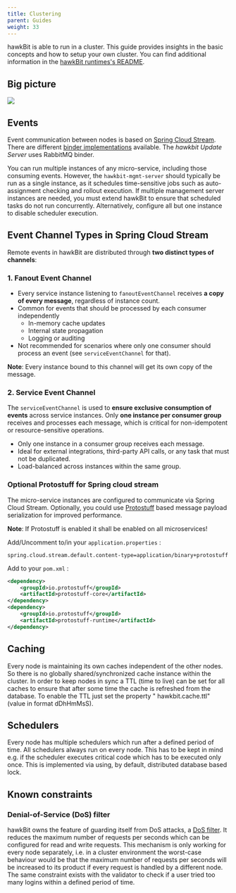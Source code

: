 ```yaml
---
title: Clustering
parent: Guides
weight: 33
---
```


hawkBit is able to run in a cluster. This guide provides insights in the basic concepts and how to
setup your own cluster. You can find additional information in
the [hawkBit runtimes's README](https://github.com/eclipse-hawkbit/hawkbit/blob/master/hawkbit-monolith/hawkbit-update-server/README.md).
<!--more-->

## Big picture

![](../../images/overall_cluster.png)

## Events

Event communication between nodes is based on  [Spring Cloud Stream](http://docs.spring.io/spring-cloud-stream/docs/current/reference/htmlsingle/). 
There are different [binder implementations](http://docs.spring.io/spring-cloud-stream/docs/current/reference/htmlsingle/#_binders)
available. The _hawkbit Update Server_ uses RabbitMQ binder.

You can run multiple instances of any micro-service, including those consuming events.
However, the `hawkbit-mgmt-server` should typically be run as a single instance, as it schedules time-sensitive jobs such as auto-assignment checking and rollout execution.
If multiple management server instances are needed, you must extend hawkBit to ensure that scheduled tasks do not run concurrently.
Alternatively, configure all but one instance to disable scheduler execution.

## Event Channel Types in Spring Cloud Stream

Remote events in hawkBit are distributed through **two distinct types of channels**:

### 1. Fanout Event Channel

- Every service instance listening to `fanoutEventChannel` receives **a copy of every message**, regardless of instance count.
- Common for events that should be processed by each consumer independently
    - In-memory cache updates
    - Internal state propagation
    - Logging or auditing
- Not recommended for scenarios where only one consumer should process an event (see `serviceEventChannel` for that).

**Note**: Every instance bound to this channel will get its own copy of the message.

### 2. Service Event Channel

The `serviceEventChannel` is used to **ensure exclusive consumption of events** across service instances.
Only **one instance per consumer group** receives and processes each message, which is critical for non-idempotent or resource-sensitive operations.

- Only one instance in a consumer group receives each message.
- Ideal for external integrations, third-party API calls, or any task that must not be duplicated.
- Load-balanced across instances within the same group.


### Optional Protostuff for Spring cloud stream

The micro-service instances are configured to communicate via Spring Cloud Stream. Optionally, you could
use [Protostuff](https://github.com/protostuff/protostuff) based message payload serialization for improved performance.

**Note**: If Protostuff is enabled it shall be enabled on all microservices!

Add/Uncomment to/in your `application.properties` :

```properties
spring.cloud.stream.default.content-type=application/binary+protostuff
```

Add to your `pom.xml` :

```xml
<dependency>
    <groupId>io.protostuff</groupId>
    <artifactId>protostuff-core</artifactId>
</dependency>
<dependency>
    <groupId>io.protostuff</groupId>
    <artifactId>protostuff-runtime</artifactId>
</dependency>
```

## Caching

Every node is maintaining its own caches independent of the other nodes. So there is no globally shared/synchronized cache
instance within the cluster. In order to keep nodes in sync a TTL (time to live) can be set for all caches to ensure
that after some time the cache is refreshed from the database. To enable the TTL just set the property "
hawkbit.cache.ttl" (value in format dDhHmMsS).

## Schedulers

Every node has multiple schedulers which run after a defined period of time. All schedulers always run on every node.
This has to be kept in mind e.g. if the scheduler executes critical code which has to be executed only once. This is implemented via using, by default, distributed database based lock.

## Known constraints

### Denial-of-Service (DoS) filter

hawkBit owns the feature of guarding itself from DoS attacks,
a [DoS filter](https://github.com/eclipse-hawkbit/hawkbit/blob/master/hawkbit-rest-core/src/main/java/org/eclipse/hawkbit/rest/security/DosFilter.java).
It reduces the maximum number of requests per seconds which can be configured for read and write requests.
This mechanism is only working for every node separately, i.e. in a cluster environment the worst-case behaviour would
be that the maximum number of requests per seconds will be increased to its product if every request is handled by a
different node.
The same constraint exists with the validator to check if a user tried too many logins within a defined period of time.
